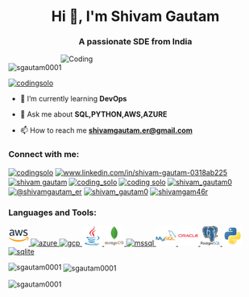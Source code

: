 <h1 align="center">Hi 👋, I'm Shivam Gautam</h1>
<h3 align="center">A passionate SDE from India</h3>
<img align="right" alt="Coding" width="400" src="https://cdn.dribbble.com/users/1162077/screenshots/3848914/programmer.gif">

<p align="left"> <img src="https://komarev.com/ghpvc/?username=sgautam0001&label=Profile%20views&color=0e75b6&style=flat" alt="sgautam0001" /> </p>

<p align="left"> <a href="https://twitter.com/codingsolo" target="blank"><img src="https://img.shields.io/twitter/follow/codingsolo?logo=twitter&style=for-the-badge" alt="codingsolo" /></a> </p>

- 🌱 I’m currently learning **DevOps**

- 💬 Ask me about **SQL,PYTHON,AWS,AZURE**

- 📫 How to reach me **shivamgautam.er@gmail.com**

<h3 align="left">Connect with me:</h3>
<p align="left">
<a href="https://twitter.com/codingsolo" target="blank"><img align="center" src="https://raw.githubusercontent.com/rahuldkjain/github-profile-readme-generator/master/src/images/icons/Social/twitter.svg" alt="codingsolo" height="30" width="40" /></a>
<a href="https://linkedin.com/in/www.linkedin.com/in/shivam-gautam-0318ab225" target="blank"><img align="center" src="https://raw.githubusercontent.com/rahuldkjain/github-profile-readme-generator/master/src/images/icons/Social/linked-in-alt.svg" alt="www.linkedin.com/in/shivam-gautam-0318ab225" height="30" width="40" /></a>
<a href="https://kaggle.com/shivam gautam" target="blank"><img align="center" src="https://raw.githubusercontent.com/rahuldkjain/github-profile-readme-generator/master/src/images/icons/Social/kaggle.svg" alt="shivam gautam" height="30" width="40" /></a>
<a href="https://instagram.com/coding_solo" target="blank"><img align="center" src="https://raw.githubusercontent.com/rahuldkjain/github-profile-readme-generator/master/src/images/icons/Social/instagram.svg" alt="coding_solo" height="30" width="40" /></a>
<a href="https://www.youtube.com/c/coding solo" target="blank"><img align="center" src="https://raw.githubusercontent.com/rahuldkjain/github-profile-readme-generator/master/src/images/icons/Social/youtube.svg" alt="coding solo" height="30" width="40" /></a>
<a href="https://www.codechef.com/users/shivam_gautam0" target="blank"><img align="center" src="https://cdn.jsdelivr.net/npm/simple-icons@3.1.0/icons/codechef.svg" alt="shivam_gautam0" height="30" width="40" /></a>
<a href="https://www.hackerrank.com/@shivamgautam_er" target="blank"><img align="center" src="https://raw.githubusercontent.com/rahuldkjain/github-profile-readme-generator/master/src/images/icons/Social/hackerrank.svg" alt="@shivamgautam_er" height="30" width="40" /></a>
<a href="https://codeforces.com/profile/shivam_gautam0" target="blank"><img align="center" src="https://raw.githubusercontent.com/rahuldkjain/github-profile-readme-generator/master/src/images/icons/Social/codeforces.svg" alt="shivam_gautam0" height="30" width="40" /></a>
<a href="https://auth.geeksforgeeks.org/user/shivamgam46r" target="blank"><img align="center" src="https://raw.githubusercontent.com/rahuldkjain/github-profile-readme-generator/master/src/images/icons/Social/geeks-for-geeks.svg" alt="shivamgam46r" height="30" width="40" /></a>
</p>

<h3 align="left">Languages and Tools:</h3>
<p align="left"> <a href="https://aws.amazon.com" target="_blank" rel="noreferrer"> <img src="https://raw.githubusercontent.com/devicons/devicon/master/icons/amazonwebservices/amazonwebservices-original-wordmark.svg" alt="aws" width="40" height="40"/> </a> <a href="https://azure.microsoft.com/en-in/" target="_blank" rel="noreferrer"> <img src="https://www.vectorlogo.zone/logos/microsoft_azure/microsoft_azure-icon.svg" alt="azure" width="40" height="40"/> </a> <a href="https://cloud.google.com" target="_blank" rel="noreferrer"> <img src="https://www.vectorlogo.zone/logos/google_cloud/google_cloud-icon.svg" alt="gcp" width="40" height="40"/> </a> <a href="https://www.java.com" target="_blank" rel="noreferrer"> <img src="https://raw.githubusercontent.com/devicons/devicon/master/icons/java/java-original.svg" alt="java" width="40" height="40"/> </a> <a href="https://www.mongodb.com/" target="_blank" rel="noreferrer"> <img src="https://raw.githubusercontent.com/devicons/devicon/master/icons/mongodb/mongodb-original-wordmark.svg" alt="mongodb" width="40" height="40"/> </a> <a href="https://www.microsoft.com/en-us/sql-server" target="_blank" rel="noreferrer"> <img src="https://www.svgrepo.com/show/303229/microsoft-sql-server-logo.svg" alt="mssql" width="40" height="40"/> </a> <a href="https://www.mysql.com/" target="_blank" rel="noreferrer"> <img src="https://raw.githubusercontent.com/devicons/devicon/master/icons/mysql/mysql-original-wordmark.svg" alt="mysql" width="40" height="40"/> </a> <a href="https://www.oracle.com/" target="_blank" rel="noreferrer"> <img src="https://raw.githubusercontent.com/devicons/devicon/master/icons/oracle/oracle-original.svg" alt="oracle" width="40" height="40"/> </a> <a href="https://www.postgresql.org" target="_blank" rel="noreferrer"> <img src="https://raw.githubusercontent.com/devicons/devicon/master/icons/postgresql/postgresql-original-wordmark.svg" alt="postgresql" width="40" height="40"/> </a> <a href="https://www.python.org" target="_blank" rel="noreferrer"> <img src="https://raw.githubusercontent.com/devicons/devicon/master/icons/python/python-original.svg" alt="python" width="40" height="40"/> </a> <a href="https://www.sqlite.org/" target="_blank" rel="noreferrer"> <img src="https://www.vectorlogo.zone/logos/sqlite/sqlite-icon.svg" alt="sqlite" width="40" height="40"/> </a> </p>

<p><img align="left" src="https://github-readme-stats.vercel.app/api/top-langs?username=sgautam0001&show_icons=true&locale=en&layout=compact" alt="sgautam0001" /></p>

<p>&nbsp;<img align="center" src="https://github-readme-stats.vercel.app/api?username=sgautam0001&show_icons=true&locale=en" alt="sgautam0001" /></p>

<p><img align="center" src="https://github-readme-streak-stats.herokuapp.com/?user=sgautam0001&" alt="sgautam0001" /></p>
